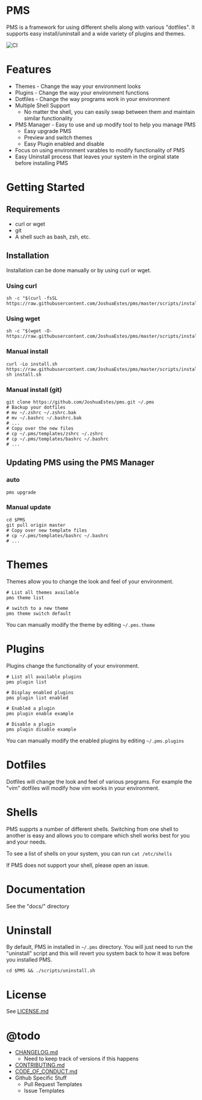 PMS
===

PMS is a framework for using different shells along with various "dotfiles".
It supports easy install/uninstall and a wide variety of plugins and themes.

![CI](https://github.com/JoshuaEstes/pms/workflows/CI/badge.svg?branch=master)

# Features
  * Themes - Change the way your environment looks
  * Plugins - Change the way your environment functions
  * Dotfiles - Change the way programs work in your environment
  * Multiple Shell Support
    * No matter the shell, you can easily swap between them and maintain similar functionality
  * PMS Manager - Easy to use and up modify tool to help you manage PMS
    * Easy upgrade PMS
    * Preview and switch themes
    * Easy Plugin enabled and disable
  * Focus on using environment varables to modify functionality of PMS
  * Easy Uninstall process that leaves your system in the orginal state before installing PMS

# Getting Started
## Requirements
  * curl or wget
  * git
  * A shell such as bash, zsh, etc.

## Installation
Installation can be done manually or by using curl or wget.

### Using curl
```
sh -c "$(curl -fsSL https://raw.githubusercontent.com/JoshuaEstes/pms/master/scripts/install.sh)"
```

### Using wget
```
sh -c "$(wget -O- https://raw.githubusercontent.com/JoshuaEstes/pms/master/scripts/install.sh)"
```

### Manual install
```
curl -Lo install.sh https://raw.githubusercontent.com/JoshuaEstes/pms/master/scripts/install.sh
sh install.sh
```

### Manual install (git)
```
git clone https://github.com/JoshuaEstes/pms.git ~/.pms
# Backup your dotfiles
# mv ~/.zshrc ~/.zshrc.bak
# mv ~/.bashrc ~/.bashrc.bak
# ...
# Copy over the new files
# cp ~/.pms/templates/zshrc ~/.zshrc
# cp ~/.pms/templates/bashrc ~/.bashrc
# ...
```

## Updating PMS using the PMS Manager
### auto
```
pms upgrade
```

### Manual update
```
cd $PMS
git pull origin master
# Copy over new template files
# cp ~/.pms/templates/bashrc ~/.bashrc
# ...
```

# Themes
Themes allow you to change the look and feel of your environment.

```
# List all themes available
pms theme list

# switch to a new theme
pms theme switch default
```

You can manually modify the theme by editing `~/.pms.theme`

# Plugins
Plugins change the functionality of your environment.

```
# List all available plugins
pms plugin list

# Display enabled plugins
pms plugin list enabled

# Enabled a plugin
pms plugin enable example

# Disable a plugin
pms plugin disable example
```

You can manually modify the enabled plugins by editing `~/.pms.plugins`

# Dotfiles
Dotfiles will change the look and feel of various programs. For example the
"vim" dotfiles will modify how vim works in your environment.

# Shells
PMS supprts a number of different shells. Switching from one shell to another
is easy and allows you to compare which shell works best for you and your needs.

To see a list of shells on your system, you can run `cat /etc/shells`

If PMS does not support your shell, please open an issue.

# Documentation
See the "docs/" directory

# Uninstall
By default, PMS in installed in `~/.pms` directory. You will just need to run
the "uninstall" script and this will revert you system back to how it was before
you installed PMS.

```
cd $PMS && ./scripts/uninstall.sh
```

# License
See [LICENSE.md](https://github.com/JoshuaEstes/pms/blob/master/LICENSE.md)

# @todo
  * [CHANGELOG.md](https://github.com/JoshuaEstes/pms/blob/master/CHANGELOG.md)
    * Need to keep track of versions if this happens
  * [CONTRIBUTING.md](https://github.com/JoshuaEstes/pms/blob/master/CONTRIBUTING.md)
  * [CODE_OF_CONDUCT.md](https://github.com/JoshuaEstes/pms/blob/master/CODE_OF_CONDUCT.md)
  * Github Specific Stuff
    * Pull Request Templates
    * Issue Templates
